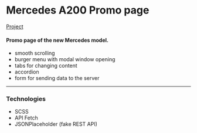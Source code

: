 # Mercedes A200 Promo page

[Project](https://gaadel.github.io/landing_mercedes_interactive_JS_practice/index.html)

#### Promo page of the new Mercedes model.
* smooth scrolling
* burger menu with modal window opening
* tabs for changing content
* accordion
* form for sending data to the server
***
### Technologies
* SCSS
* API Fetch
* JSONPlaceholder (fake REST API)

